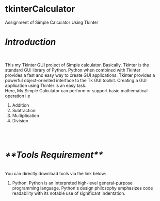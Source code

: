 # tkinterCalculator
Assignment of Simple Calculator Using Tkinter

<h1><b><i>Introduction</b></i></h1><br>
<p>This my Tkinter GUI project of Simple calculator. Basically, Tkinter is the standard GUI library of Python.  Python when combined with Tkinter provides a fast and easy way to create GUI applications. Tkinter provides a powerful object-oriented interface to the Tk GUI toolkit. Creating a GUI application using Tkinter is an easy task.<br>
Here, My Simple Calculator can perform or support basic mathematical operation i.e</p>
 <ol>
  <li>Addition</li>
  <li>Subtraction</li>
  <li>Multiplication</li>
  <li>Division</li>
</ol>
<br>
<br>
<h1><b><i>**Tools Requirement**</b></i></h1><br>
You can directly download tools via the link below:<br>
<ol>
 <li><ahref = "https://www.python.org/downloads/"> Python: Python is an interpreted high-level general-purpose programming language. Python's design philosophy emphasizes code readability with its notable use of significant indentation.</a></li>
